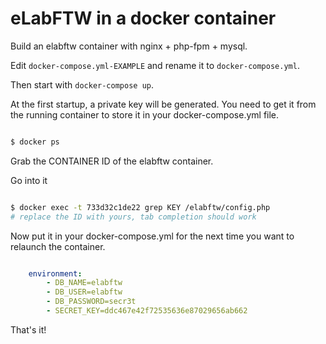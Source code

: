 # eLabFTW in a docker container

Build an elabftw container with nginx + php-fpm + mysql.

Edit `docker-compose.yml-EXAMPLE` and rename it to `docker-compose.yml`.

Then start with `docker-compose up`.

At the first startup, a private key will be generated. You need to get it from the running container to store it in your docker-compose.yml file.

~~~sh

$ docker ps

~~~

Grab the CONTAINER ID of the elabftw container.

Go into it

~~~sh

$ docker exec -t 733d32c1de22 grep KEY /elabftw/config.php
# replace the ID with yours, tab completion should work

~~~

Now put it in your docker-compose.yml for the next time you want to relaunch the container.

~~~yml

    environment:
        - DB_NAME=elabftw
        - DB_USER=elabftw
        - DB_PASSWORD=secr3t
        - SECRET_KEY=ddc467e42f72535636e87029656ab662

~~~

That's it!

